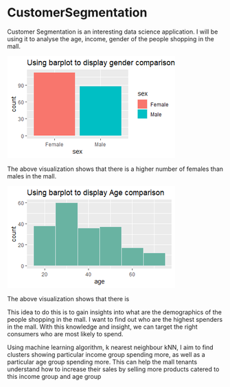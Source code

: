 # CustomerSegmentation

Customer Segmentation is an interesting data science application. I will be using it to analyse the age, income, gender of the people shopping in the mall.

![Alt text](RplotGender.png?raw=true "Title")

The above visualization shows that there is a higher number of females than males in the mall. 


![Alt text](RplotAge.png?raw=true "Title")

The above visualization shows that there is 

This idea to do this is to gain insights into what are the demographics of the people shopping in the mall. I want to find out who are the highest spenders in the mall. With this knowledge and insight, we can target the right consumers who are most likely to spend.

Using machine learning algorithm, k nearest neighbour kNN, I aim to find clusters showing particular income group spending more, as well as a particular age group spending more. This can help the mall tenants understand how to increase their sales by selling more products catered to this income group and age group
